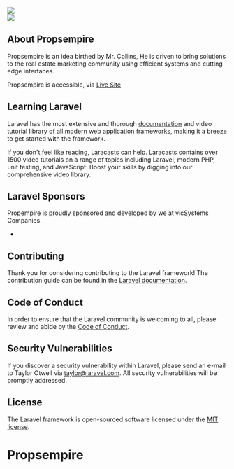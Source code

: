 
<p style="margin:auto">

<img src="https://app.propsempire.com/images/screenshot_frontpage.png"> <br>
<img src="https://app.propsempire.com/images/screenshot_dashboard.png">



</p>

## About Propsempire

Propsempire is an idea birthed by Mr. Collins, He is driven to bring solutions to the real estate marketing community using efficient systems and cutting edge interfaces.


Propsempire is accessible, via <a href="https://propsemire.com">Live Site</a>
 

## Learning Laravel

Laravel has the most extensive and thorough [documentation](https://laravel.com/docs) and video tutorial library of all modern web application frameworks, making it a breeze to get started with the framework.

If you don't feel like reading, [Laracasts](https://laracasts.com) can help. Laracasts contains over 1500 video tutorials on a range of topics including Laravel, modern PHP, unit testing, and JavaScript. Boost your skills by digging into our comprehensive video library.

## Laravel Sponsors

Propempire is proudly sponsored and developed by we at vicSystems Companies.

-
## Contributing

Thank you for considering contributing to the Laravel framework! The contribution guide can be found in the [Laravel documentation](https://laravel.com/docs/contributions).

## Code of Conduct

In order to ensure that the Laravel community is welcoming to all, please review and abide by the [Code of Conduct](https://laravel.com/docs/contributions#code-of-conduct).

## Security Vulnerabilities

If you discover a security vulnerability within Laravel, please send an e-mail to Taylor Otwell via [taylor@laravel.com](mailto:taylor@laravel.com). All security vulnerabilities will be promptly addressed.

## License

The Laravel framework is open-sourced software licensed under the [MIT license](https://opensource.org/licenses/MIT).
# Propsempire
